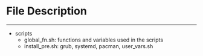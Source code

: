# File Description

---

- scripts
  - global_fn.sh: functions and variables used in the scripts
  - install_pre.sh: grub, systemd, pacman, user_vars.sh
